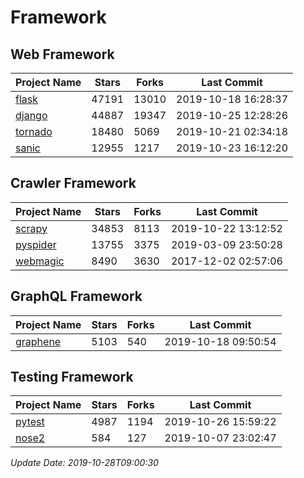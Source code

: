 # Framework

## Web Framework

| Project Name | Stars | Forks | Last Commit |
| ------------ | ----- | ----- | ----------- |
| [flask](https://github.com/pallets/flask) | 47191 | 13010 | 2019-10-18 16:28:37 |
| [django](https://github.com/django/django) | 44887 | 19347 | 2019-10-25 12:28:26 |
| [tornado](https://github.com/tornadoweb/tornado) | 18480 | 5069 | 2019-10-21 02:34:18 |
| [sanic](https://github.com/huge-success/sanic) | 12955 | 1217 | 2019-10-23 16:12:20 |

## Crawler Framework

| Project Name | Stars | Forks | Last Commit |
| ------------ | ----- | ----- | ----------- |
| [scrapy](https://github.com/scrapy/scrapy) | 34853 | 8113 | 2019-10-22 13:12:52 |
| [pyspider](https://github.com/binux/pyspider) | 13755 | 3375 | 2019-03-09 23:50:28 |
| [webmagic](https://github.com/code4craft/webmagic) | 8490 | 3630 | 2017-12-02 02:57:06 |

## GraphQL Framework

| Project Name | Stars | Forks | Last Commit |
| ------------ | ----- | ----- | ----------- |
| [graphene](https://github.com/graphql-python/graphene) | 5103 | 540 | 2019-10-18 09:50:54 |

## Testing Framework

| Project Name | Stars | Forks | Last Commit |
| ------------ | ----- | ----- | ----------- |
| [pytest](https://github.com/pytest-dev/pytest) | 4987 | 1194 | 2019-10-26 15:59:22 |
| [nose2](https://github.com/nose-devs/nose2) | 584 | 127 | 2019-10-07 23:02:47 |

*Update Date: 2019-10-28T09:00:30*